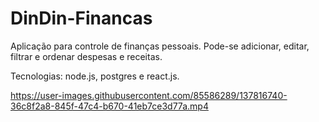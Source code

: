 # DinDin-Financas
Aplicação para controle de finanças pessoais.
Pode-se adicionar, editar, filtrar e ordenar despesas e receitas.

Tecnologias: node.js, postgres e react.js.

https://user-images.githubusercontent.com/85586289/137816740-36c8f2a8-845f-47c4-b670-41eb7ce3d77a.mp4

